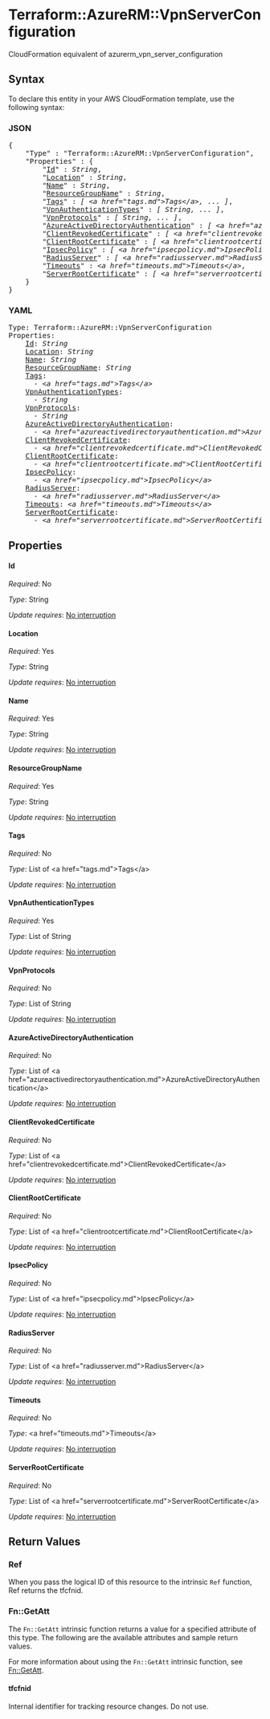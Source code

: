 # Terraform::AzureRM::VpnServerConfiguration

CloudFormation equivalent of azurerm_vpn_server_configuration

## Syntax

To declare this entity in your AWS CloudFormation template, use the following syntax:

### JSON

<pre>
{
    "Type" : "Terraform::AzureRM::VpnServerConfiguration",
    "Properties" : {
        "<a href="#id" title="Id">Id</a>" : <i>String</i>,
        "<a href="#location" title="Location">Location</a>" : <i>String</i>,
        "<a href="#name" title="Name">Name</a>" : <i>String</i>,
        "<a href="#resourcegroupname" title="ResourceGroupName">ResourceGroupName</a>" : <i>String</i>,
        "<a href="#tags" title="Tags">Tags</a>" : <i>[ &lt;a href=&#34;tags.md&#34;&gt;Tags&lt;/a&gt;, ... ]</i>,
        "<a href="#vpnauthenticationtypes" title="VpnAuthenticationTypes">VpnAuthenticationTypes</a>" : <i>[ String, ... ]</i>,
        "<a href="#vpnprotocols" title="VpnProtocols">VpnProtocols</a>" : <i>[ String, ... ]</i>,
        "<a href="#azureactivedirectoryauthentication" title="AzureActiveDirectoryAuthentication">AzureActiveDirectoryAuthentication</a>" : <i>[ &lt;a href=&#34;azureactivedirectoryauthentication.md&#34;&gt;AzureActiveDirectoryAuthentication&lt;/a&gt;, ... ]</i>,
        "<a href="#clientrevokedcertificate" title="ClientRevokedCertificate">ClientRevokedCertificate</a>" : <i>[ &lt;a href=&#34;clientrevokedcertificate.md&#34;&gt;ClientRevokedCertificate&lt;/a&gt;, ... ]</i>,
        "<a href="#clientrootcertificate" title="ClientRootCertificate">ClientRootCertificate</a>" : <i>[ &lt;a href=&#34;clientrootcertificate.md&#34;&gt;ClientRootCertificate&lt;/a&gt;, ... ]</i>,
        "<a href="#ipsecpolicy" title="IpsecPolicy">IpsecPolicy</a>" : <i>[ &lt;a href=&#34;ipsecpolicy.md&#34;&gt;IpsecPolicy&lt;/a&gt;, ... ]</i>,
        "<a href="#radiusserver" title="RadiusServer">RadiusServer</a>" : <i>[ &lt;a href=&#34;radiusserver.md&#34;&gt;RadiusServer&lt;/a&gt;, ... ]</i>,
        "<a href="#timeouts" title="Timeouts">Timeouts</a>" : <i>&lt;a href=&#34;timeouts.md&#34;&gt;Timeouts&lt;/a&gt;</i>,
        "<a href="#serverrootcertificate" title="ServerRootCertificate">ServerRootCertificate</a>" : <i>[ &lt;a href=&#34;serverrootcertificate.md&#34;&gt;ServerRootCertificate&lt;/a&gt;, ... ]</i>
    }
}
</pre>

### YAML

<pre>
Type: Terraform::AzureRM::VpnServerConfiguration
Properties:
    <a href="#id" title="Id">Id</a>: <i>String</i>
    <a href="#location" title="Location">Location</a>: <i>String</i>
    <a href="#name" title="Name">Name</a>: <i>String</i>
    <a href="#resourcegroupname" title="ResourceGroupName">ResourceGroupName</a>: <i>String</i>
    <a href="#tags" title="Tags">Tags</a>: <i>
      - &lt;a href=&#34;tags.md&#34;&gt;Tags&lt;/a&gt;</i>
    <a href="#vpnauthenticationtypes" title="VpnAuthenticationTypes">VpnAuthenticationTypes</a>: <i>
      - String</i>
    <a href="#vpnprotocols" title="VpnProtocols">VpnProtocols</a>: <i>
      - String</i>
    <a href="#azureactivedirectoryauthentication" title="AzureActiveDirectoryAuthentication">AzureActiveDirectoryAuthentication</a>: <i>
      - &lt;a href=&#34;azureactivedirectoryauthentication.md&#34;&gt;AzureActiveDirectoryAuthentication&lt;/a&gt;</i>
    <a href="#clientrevokedcertificate" title="ClientRevokedCertificate">ClientRevokedCertificate</a>: <i>
      - &lt;a href=&#34;clientrevokedcertificate.md&#34;&gt;ClientRevokedCertificate&lt;/a&gt;</i>
    <a href="#clientrootcertificate" title="ClientRootCertificate">ClientRootCertificate</a>: <i>
      - &lt;a href=&#34;clientrootcertificate.md&#34;&gt;ClientRootCertificate&lt;/a&gt;</i>
    <a href="#ipsecpolicy" title="IpsecPolicy">IpsecPolicy</a>: <i>
      - &lt;a href=&#34;ipsecpolicy.md&#34;&gt;IpsecPolicy&lt;/a&gt;</i>
    <a href="#radiusserver" title="RadiusServer">RadiusServer</a>: <i>
      - &lt;a href=&#34;radiusserver.md&#34;&gt;RadiusServer&lt;/a&gt;</i>
    <a href="#timeouts" title="Timeouts">Timeouts</a>: <i>&lt;a href=&#34;timeouts.md&#34;&gt;Timeouts&lt;/a&gt;</i>
    <a href="#serverrootcertificate" title="ServerRootCertificate">ServerRootCertificate</a>: <i>
      - &lt;a href=&#34;serverrootcertificate.md&#34;&gt;ServerRootCertificate&lt;/a&gt;</i>
</pre>

## Properties

#### Id

_Required_: No

_Type_: String

_Update requires_: [No interruption](https://docs.aws.amazon.com/AWSCloudFormation/latest/UserGuide/using-cfn-updating-stacks-update-behaviors.html#update-no-interrupt)

#### Location

_Required_: Yes

_Type_: String

_Update requires_: [No interruption](https://docs.aws.amazon.com/AWSCloudFormation/latest/UserGuide/using-cfn-updating-stacks-update-behaviors.html#update-no-interrupt)

#### Name

_Required_: Yes

_Type_: String

_Update requires_: [No interruption](https://docs.aws.amazon.com/AWSCloudFormation/latest/UserGuide/using-cfn-updating-stacks-update-behaviors.html#update-no-interrupt)

#### ResourceGroupName

_Required_: Yes

_Type_: String

_Update requires_: [No interruption](https://docs.aws.amazon.com/AWSCloudFormation/latest/UserGuide/using-cfn-updating-stacks-update-behaviors.html#update-no-interrupt)

#### Tags

_Required_: No

_Type_: List of &lt;a href=&#34;tags.md&#34;&gt;Tags&lt;/a&gt;

_Update requires_: [No interruption](https://docs.aws.amazon.com/AWSCloudFormation/latest/UserGuide/using-cfn-updating-stacks-update-behaviors.html#update-no-interrupt)

#### VpnAuthenticationTypes

_Required_: Yes

_Type_: List of String

_Update requires_: [No interruption](https://docs.aws.amazon.com/AWSCloudFormation/latest/UserGuide/using-cfn-updating-stacks-update-behaviors.html#update-no-interrupt)

#### VpnProtocols

_Required_: No

_Type_: List of String

_Update requires_: [No interruption](https://docs.aws.amazon.com/AWSCloudFormation/latest/UserGuide/using-cfn-updating-stacks-update-behaviors.html#update-no-interrupt)

#### AzureActiveDirectoryAuthentication

_Required_: No

_Type_: List of &lt;a href=&#34;azureactivedirectoryauthentication.md&#34;&gt;AzureActiveDirectoryAuthentication&lt;/a&gt;

_Update requires_: [No interruption](https://docs.aws.amazon.com/AWSCloudFormation/latest/UserGuide/using-cfn-updating-stacks-update-behaviors.html#update-no-interrupt)

#### ClientRevokedCertificate

_Required_: No

_Type_: List of &lt;a href=&#34;clientrevokedcertificate.md&#34;&gt;ClientRevokedCertificate&lt;/a&gt;

_Update requires_: [No interruption](https://docs.aws.amazon.com/AWSCloudFormation/latest/UserGuide/using-cfn-updating-stacks-update-behaviors.html#update-no-interrupt)

#### ClientRootCertificate

_Required_: No

_Type_: List of &lt;a href=&#34;clientrootcertificate.md&#34;&gt;ClientRootCertificate&lt;/a&gt;

_Update requires_: [No interruption](https://docs.aws.amazon.com/AWSCloudFormation/latest/UserGuide/using-cfn-updating-stacks-update-behaviors.html#update-no-interrupt)

#### IpsecPolicy

_Required_: No

_Type_: List of &lt;a href=&#34;ipsecpolicy.md&#34;&gt;IpsecPolicy&lt;/a&gt;

_Update requires_: [No interruption](https://docs.aws.amazon.com/AWSCloudFormation/latest/UserGuide/using-cfn-updating-stacks-update-behaviors.html#update-no-interrupt)

#### RadiusServer

_Required_: No

_Type_: List of &lt;a href=&#34;radiusserver.md&#34;&gt;RadiusServer&lt;/a&gt;

_Update requires_: [No interruption](https://docs.aws.amazon.com/AWSCloudFormation/latest/UserGuide/using-cfn-updating-stacks-update-behaviors.html#update-no-interrupt)

#### Timeouts

_Required_: No

_Type_: &lt;a href=&#34;timeouts.md&#34;&gt;Timeouts&lt;/a&gt;

_Update requires_: [No interruption](https://docs.aws.amazon.com/AWSCloudFormation/latest/UserGuide/using-cfn-updating-stacks-update-behaviors.html#update-no-interrupt)

#### ServerRootCertificate

_Required_: No

_Type_: List of &lt;a href=&#34;serverrootcertificate.md&#34;&gt;ServerRootCertificate&lt;/a&gt;

_Update requires_: [No interruption](https://docs.aws.amazon.com/AWSCloudFormation/latest/UserGuide/using-cfn-updating-stacks-update-behaviors.html#update-no-interrupt)

## Return Values

### Ref

When you pass the logical ID of this resource to the intrinsic `Ref` function, Ref returns the tfcfnid.

### Fn::GetAtt

The `Fn::GetAtt` intrinsic function returns a value for a specified attribute of this type. The following are the available attributes and sample return values.

For more information about using the `Fn::GetAtt` intrinsic function, see [Fn::GetAtt](https://docs.aws.amazon.com/AWSCloudFormation/latest/UserGuide/intrinsic-function-reference-getatt.html).

#### tfcfnid

Internal identifier for tracking resource changes. Do not use.

